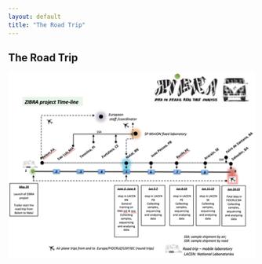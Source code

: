 ```yaml
---
layout: default
title: "The Road Trip"
---
```


## The Road Trip

<img src="/images/roadtrip.png" alt="Schematic of the road trip" />

